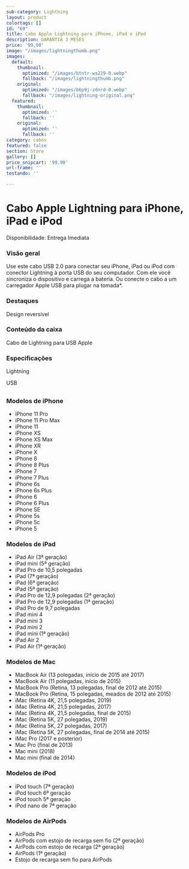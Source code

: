 ```yaml
---
sub-category: Lightning
layout: product
colortags: []
id: "69"
title: Cabo Apple Lightning para iPhone, iPad e iPod
description: GARANTIA 3 MESES
price: '99,90'
image: "/images/lightningthumb.png"
images:
  default:
    thumbnail:
      optimized: "/images/btntr-wa229-0.webp"
      fallback: "/images/lightningthumb.png"
    original:
      optimized: "/images/b6p9j-zdnrd-0.webp"
      fallback: "/images/lightning-original.png"
  featured:
    thumbnail:
      optimized: ''
      fallback: ''
    original:
      optimized: ''
      fallback: ''
category: cabos
featured: false
section: Store
gallery: []
price_snipcart: '99.90'
url-frame: ''
testando: ''

---
```

# Cabo Apple Lightning para iPhone, iPad e iPod

Disponibilidade: Entrega Imediata

### Visão geral

Use este cabo USB 2.0 para conectar seu iPhone, iPad ou iPod com conector Lightning à porta USB do seu computador. Com ele você sincroniza o dispositivo e carrega a bateria. Ou conecte o cabo a um carregador Apple USB para plugar na tomada*.

### Destaques

Design reversível

### Conteúdo da caixa

Cabo de Lightning para USB Apple

### Especificações

Lightning

USB

## 

### Modelos de iPhone

* iPhone 11 Pro
* iPhone 11 Pro Max
* iPhone 11
* iPhone XS
* iPhone XS Max
* iPhone XR
* iPhone X
* iPhone 8
* iPhone 8 Plus
* iPhone 7
* iPhone 7 Plus
* iPhone 6s
* iPhone 6s Plus
* iPhone 6
* iPhone 6 Plus
* iPhone SE
* iPhone 5s
* iPhone 5c
* iPhone 5

### Modelos de iPad

* iPad Air (3ª geração)
* iPad mini (5ª geração)
* iPad Pro de 10,5 polegadas
* iPad (7ª geração)
* iPad (6ª geração)
* iPad (5ª geração)
* iPad Pro de 12,9 polegadas (2ª geração)
* iPad Pro de 12,9 polegadas (1ª geração)
* iPad Pro de 9,7 polegadas
* iPad mini 4
* iPad mini 3
* iPad mini 2
* iPad mini (1ª geração)
* iPad Air 2
* iPad Air (1ª geração)

### Modelos de Mac

* MacBook Air (13 polegadas, início de 2015 até 2017)
* MacBook Air (11 polegadas, início de 2015)
* MacBook Pro (Retina, 13 polegadas, final de 2012 até 2015)
* MacBook Pro (Retina, 15 polegadas, meados de 2012 até 2015)
* iMac (Retina 4K, 21,5 polegadas, 2019)
* iMac (Retina 4K, 21,5 polegadas, 2017)
* iMac (Retina 4K, 21,5 polegadas, final de 2015)
* iMac (Retina 5K, 27 polegadas, 2019)
* iMac (Retina 5K, 27 polegadas, 2017)
* iMac (Retina 5K, 27 polegadas, final de 2014 até 2015)
* iMac Pro (2017 e posterior)
* Mac Pro (final de 2013)
* Mac mini (2018)
* Mac mini (final de 2014)

### Modelos de iPod

* iPod touch (7ª geração)
* iPod touch 6ª geração
* iPod touch 5ª geração
* iPod nano de 7ª geração

### Modelos de AirPods

* AirPods Pro
* AirPods com estojo de recarga sem fio (2ª geração)
* AirPods com estojo de recarga (2ª geração)
* AirPods (1ª geração)
* Estojo de recarga sem fio para AirPods